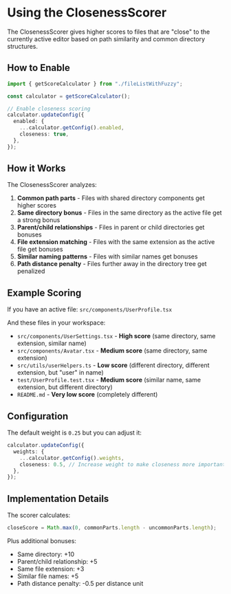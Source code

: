 # Using the ClosenessScorer

The ClosenessScorer gives higher scores to files that are "close" to the currently active editor based on path similarity and common directory structures.

## How to Enable

```typescript
import { getScoreCalculator } from "./fileListWithFuzzy";

const calculator = getScoreCalculator();

// Enable closeness scoring
calculator.updateConfig({
  enabled: {
    ...calculator.getConfig().enabled,
    closeness: true,
  },
});
```

## How it Works

The ClosenessScorer analyzes:

1. **Common path parts** - Files with shared directory components get higher scores
2. **Same directory bonus** - Files in the same directory as the active file get a strong bonus
3. **Parent/child relationships** - Files in parent or child directories get bonuses
4. **File extension matching** - Files with the same extension as the active file get bonuses
5. **Similar naming patterns** - Files with similar names get bonuses
6. **Path distance penalty** - Files further away in the directory tree get penalized

## Example Scoring

If you have an active file: `src/components/UserProfile.tsx`

And these files in your workspace:

- `src/components/UserSettings.tsx` - **High score** (same directory, same extension, similar name)
- `src/components/Avatar.tsx` - **Medium score** (same directory, same extension)
- `src/utils/userHelpers.ts` - **Low score** (different directory, different extension, but "user" in name)
- `test/UserProfile.test.tsx` - **Medium score** (similar name, same extension, but different directory)
- `README.md` - **Very low score** (completely different)

## Configuration

The default weight is `0.25` but you can adjust it:

```typescript
calculator.updateConfig({
  weights: {
    ...calculator.getConfig().weights,
    closeness: 0.5, // Increase weight to make closeness more important
  },
});
```

## Implementation Details

The scorer calculates:

```typescript
closeScore = Math.max(0, commonParts.length - uncommonParts.length);
```

Plus additional bonuses:

- Same directory: +10
- Parent/child relationship: +5
- Same file extension: +3
- Similar file names: +5
- Path distance penalty: -0.5 per distance unit
